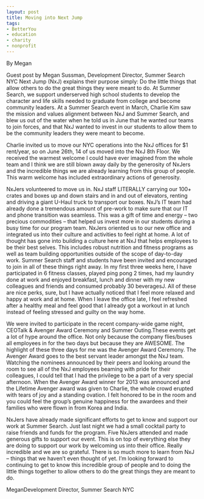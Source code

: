 ```yaml
---
layout: post
title: Moving into Next Jump
tags:
- BetterYou
- education
- charity
- nonprofit
---
```



By Megan


Guest post by Megan Sussman, Development Director, Summer Search NYC
Next Jump (NxJ) explains their purpose simply: Do the little things that allow others to do the great things they were meant to do. At Summer Search, we support underserved high school students to develop the character and life skills needed to graduate from college and become community leaders. At a Summer Search event in March, Charlie Kim saw the mission and values alignment between NxJ and Summer Search, and blew us out of the water when he told us in June that he wanted our teams to join forces, and that NxJ wanted to invest in our students to allow them to be the community leaders they were meant to become.


Charlie invited us to move our NYC operations into the NxJ offices for $1 rent/year, so on June 26th, 14 of us moved into the NxJ 8th Floor. We received the warmest welcome I could have ever imagined from the whole team and I think we are still blown away daily by the generosity of NxJers and the incredible things we are already learning from this group of people.
This warm welcome has included extraordinary actions of generosity.

NxJers volunteered to move us in. NxJ staff LITERALLY carrying our 100+ crates and boxes up and down stairs and in and out of elevators, renting and driving a giant U-Haul truck to transport our boxes. NxJ’s IT team had already done a tremendous amount of pre-work to make sure that our IT and phone transition was seamless. This was a gift of time and energy – two precious commodities – that helped us invest more in our students during a busy time for our program team.
NxJers oriented us to our new office and integrated us into their culture and activities to feel right at home. A lot of thought has gone into building a culture here at NxJ that helps employees to be their best selves. This includes robust nutrition and fitness programs as well as team building opportunities outside of the scope of day-to-day work. Summer Search staff and students have been invited and encouraged to join in all of these things right away. In my first three weeks here, I have participated in 6 fitness classes, played ping pong 2 times, had my laundry done at work and enjoyed breakfast, lunch and dinner with my new colleagues and friends and consumed probably 30 beveragesJ. All of these are nice perks, sure, but I have actually noticed that I feel more relaxed and happy at work and at home. When I leave the office late, I feel refreshed after a healthy meal and feel good that I already got a workout in at lunch instead of feeling stressed and guilty on the way home.


We were invited to participate in the recent company-wide game night, CEOTalk & Avenger Award Ceremony and Summer Outing.These events get a lot of hype around the office. Not only because the company flies/buses all employees in for the two days but because they are AWESOME. The highlight of these three days for me was the Avenger Award Ceremony. The Avenger Award goes to the best servant leader amongst the NxJ team. Watching the nominees announced by their peers and looking around the room to see all of the NxJ employees beaming with pride for their colleagues, I could tell that I had the privilege to be a part of a very special afternoon. When the Avenger Award winner for 2013 was announced and the Lifetime Avenger award was given to Charlie, the whole crowd erupted with tears of joy and a standing ovation. I felt honored to be in the room and you could feel the group’s genuine happiness for the awardees and their families who were flown in from Korea and India.

NxJers have already made significant efforts to get to know and support our work at Summer Search. Just last night we had a small cocktail party to raise friends and funds for the program. Five NxJers attended and made generous gifts to support our event. This is on top of everything else they are doing to support our work by welcoming us into their office. Really incredible and we are so grateful.
There is so much more to learn from NxJ – things that we haven’t even thought of yet. I’m looking forward to continuing to get to know this incredible group of people and to doing the little things together to allow others to do the great things they are meant to do. 



MeganDevelopment Director, Summer Search NYC


